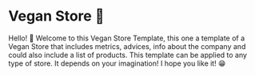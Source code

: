 # Vegan Store 🥬

Hello! 👋 Welcome to this Vegan Store Template, this one a template of a Vegan Store that includes metrics, advices, info about the company and could also include a list of products. This template can be applied to any type of store. It depends on your imagination! I hope you like it! 😁
